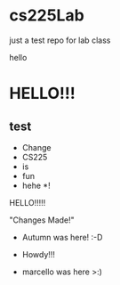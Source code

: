 # cs225Lab
just a test repo for lab class

hello


# HELLO!!!

## test
* Change
* CS225
* is
* fun
* hehe
*!


HELLO!!!!!

"Changes Made!"
* Autumn was here! :-D

* Howdy!!!
* marcello was here >:)
